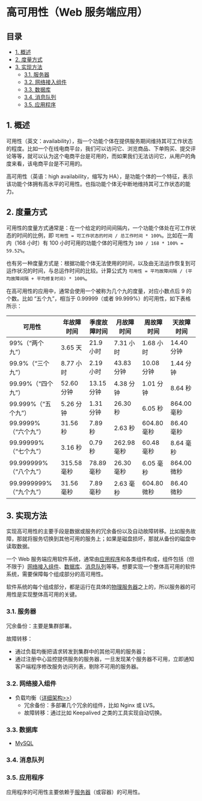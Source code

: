 # 高可用性（Web 服务端应用）<!-- omit in toc -->

## 目录<!-- omit in toc -->

- [1. 概述](#1-概述)
- [2. 度量方式](#2-度量方式)
- [3. 实现方法](#3-实现方法)
  - [3.1. 服务器](#31-服务器)
  - [3.2. 网络接入组件](#32-网络接入组件)
  - [3.3. 数据库](#33-数据库)
  - [3.4. 消息队列](#34-消息队列)
  - [3.5. 应用程序](#35-应用程序)

## 1. 概述

可用性（英文：availability），指一个功能个体在提供服务期间维持其可工作状态的程度。比如一个在线电商平台，我们可以访问它、浏览商品、下单购买、提交评论等等，就可以认为这个电商平台是可用的，而如果我们无法访问它，从用户的角度来看，该电商平台是不可用的。

高可用性（英语：high availability，缩写为 HA），是功能个体的一个特征，表示该功能个体拥有高水平的可用性。也指功能个体无中断地维持其可工作状态的能力。

## 2. 度量方式

可用性的度量方式通常是：在一个给定的时间间隔内，一个功能个体处在可工作状态的时间的比例，即 `可用性 = 可工作状态的时间 / 总工作时间 * 100%`。比如在一周内（168 小时）有 100 小时可用的功能个体的可用性为 `100 / 168 * 100% = 59.52%`。

也有另一种度量方式是：根据功能个体无法使用的时间，以及由无法运作恢复到可运作状况的时间，与总运作时间的比较。计算公式为 `可用性 = 平均故障间隔 / (平均故障间隔 + 平均修复时间) * 100%`。

在高可用性的应用中，通常会使用一个被称为几个九的度量，对应小数点后 9 的个数。比如 “五个九”，相当于 0.99999（或者 99.999%）的可用性，如下表格所示：

| 可用性                  | 年故障时间  | 季度故障时间 | 月故障时间  | 周故障时间  | 天故障时间  |
| ----------------------- | ----------- | ------------ | ----------- | ----------- | ----------- |
| 99%（“两个九”）         | 3.65 天     | 21.9 小时    | 7.31 小时   | 1.68 小时   | 14.40 分钟  |
| 99.9%（“三个九”）       | 8.77 小时   | 2.19 小时    | 43.83 分钟  | 10.08 分钟  | 1.44 分钟   |
| 99.99%（“四个九”）      | 52.60 分钟  | 13.15 分钟   | 4.38 分钟   | 1.01 分钟   | 8.64 秒     |
| 99.999%（“五个九”）     | 5.26 分钟   | 1.31 分钟    | 26.30 秒    | 6.05 秒     | 864.00 毫秒 |
| 99.9999%（“六个九”）    | 31.56 秒    | 7.89 秒      | 2.63 秒     | 604.80 毫秒 | 86.40 毫秒  |
| 99.99999%（“七个九”）   | 3.16 秒     | 0.79 秒      | 262.98 毫秒 | 60.48 毫秒  | 8.64 毫秒   |
| 99.999999%（“八个九”）  | 315.58 毫秒 | 78.89 毫秒   | 26.30 毫秒  | 6.05 毫秒   | 864.00 微秒 |
| 99.9999999%（“九个九”） | 31.56 毫秒  | 7.89 毫秒    | 2.63 毫秒   | 604.80 微秒 | 86.40 微秒  |

## 3. 实现方法

实现高可用性的主要手段是数据或服务的冗余备份以及自动故障转移。比如服务故障，那就将服务切换到其他可用的服务上；如果是磁盘损坏，那就从备份的磁盘中读取数据。

一个 Web 服务端应用软件系统，通常由[应用程序](#35-应用程序)和各类组件构成，组件包括（但不限于）[网络接入组件](#32-网络接入组件)、[数据库](#33-数据库)、[消息队列](#34-消息队列)等等。想要实现一个整体高可用的软件系统，需要保障每个组成部分的高可用性。

软件系统的每个组成部分，都是运行在具体的[物理服务器](#31-服务器)之上的，所以服务器的可用性是实现整体高可用的关键。

### 3.1. 服务器

冗余备份：主要是集群部署。

故障转移：

- 通过负载均衡把请求转发到集群中的其他可用的服务器；
- 通过注册中心监控提供服务的服务器，一旦发现某个服务器不可用，立即通知客户端程序修改服务访问列表，剔除不可用的服务器。

### 3.2. 网络接入组件

- 负载均衡（[详细架构>>](../%E8%B4%9F%E8%BD%BD%E5%9D%87%E8%A1%A1%EF%BC%88Web%20%E5%BA%94%E7%94%A8%EF%BC%89#4-%E5%B8%B8%E7%94%A8%E5%B7%A5%E5%85%B7%E5%8F%8A%E6%9E%B6%E6%9E%84%E6%BC%94%E8%BF%9B)）
  - 冗余备份：多部署几个冗余的组件，比如 Nginx 或 LVS。
  - 故障转移：通过比如 Keepalived 之类的工具实现自动切换。

### 3.3. 数据库

- [MySQL](./MySQL.md)

### 3.4. 消息队列

### 3.5. 应用程序

应用程序的可用性主要依赖于[服务器](#31-服务器)（或容器）的可用性。
